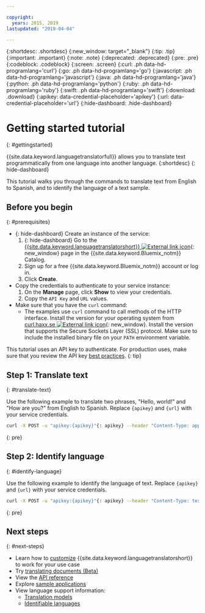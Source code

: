 ```yaml
---

copyright:
  years: 2015, 2019
lastupdated: "2019-04-04"

---
```

<!-- Attribute definitions -->
{:shortdesc: .shortdesc}
{:new_window: target="_blank"}
{:tip: .tip}
{:important: .important}
{:note: .note}
{:deprecated: .deprecated}
{:pre: .pre}
{:codeblock: .codeblock}
{:screen: .screen}
{:curl: .ph data-hd-programlang='curl'}
{:go: .ph data-hd-programlang='go'}
{:javascript: .ph data-hd-programlang='javascript'}
{:java: .ph data-hd-programlang='java'}
{:python: .ph data-hd-programlang='python'}
{:ruby: .ph data-hd-programlang='ruby'}
{:swift: .ph data-hd-programlang='swift'}
{:download: .download}
{:apikey: data-credential-placeholder='apikey'}
{:url: data-credential-placeholder='url'}
{:hide-dashboard: .hide-dashboard}

# Getting started tutorial
{: #gettingstarted}

{{site.data.keyword.languagetranslatorfull}} allows you to translate text programmatically from one language into another language.
{:shortdesc}
{: hide-dashboard}

This tutorial walks you through the commands to translate text from English to Spanish, and to identify the language of a text sample.

## Before you begin
{: #prerequisites}

- {: hide-dashboard} Create an instance of the service:
    1.  {: hide-dashboard} Go to the [{{site.data.keyword.languagetranslatorshort}} ![External link icon](../../icons/launch-glyph.svg "External link icon")](https://{DomainName}/catalog/services/language-translator){: new_window} page in the {{site.data.keyword.Bluemix_notm}} Catalog.
    2.  Sign up for a free {{site.data.keyword.Bluemix_notm}} account or log in.
    3.  Click **Create**.
- Copy the credentials to authenticate to your service instance:
    1.  On the **Manage** page, click **Show** to view your credentials.
    2.  Copy the `API Key` and `URL` values.
- Make sure that you have the `curl` command:
    - The examples use `curl` command to call methods of the HTTP interface. Install the version for your operating system from [curl.haxx.se ![External link icon](../../icons/launch-glyph.svg "External link icon")](https://curl.haxx.se/){: new_window}. Install the version that supports the Secure Sockets Layer (SSL) protocol. Make sure to include the installed binary file on your `PATH` environment variable.

This tutorial uses an API key to authenticate. For production uses, make sure that you review the API key [best practices](/docs/services/watson/apikey-bp.html#api-bp).
{: tip}

## Step 1: Translate text
{: #translate-text}

Use the following example to translate two phrases, "Hello, world!" and "How are you?" from English to Spanish. <span class="hide-dashboard">Replace `{apikey}` and `{url}` with your service credentials.</span>

```bash
curl -X POST -u "apikey:{apikey}"{: apikey} --header "Content-Type: application/json" --data "{\"text\": [\"Hello, world! \", \"How are you?\"], \"model_id\":\"en-es\"}" "{url}/v3/translate?version=2018-05-01"{: url}
```
{: pre}

## Step 2: Identify language
{: #identify-language}

Use the following example to identify the language of text. <span class="hide-dashboard">Replace `{apikey}` and `{url}` with your service credentials.</span>

```bash
curl -X POST -u "apikey:{apikey}"{: apikey} --header "Content-Type: text/plain" --data "Language Translator translates text from one language to another" "{url}/v3/identify?version=2018-05-01"{: url}
```
{: pre}

## Next steps
{: #next-steps}

- Learn how to [customize](/docs/services/language-translator?topic=language-translator-customizing) {{site.data.keyword.languagetranslatorshort}} to work for your use case
- Try [translating documents (Beta)](/docs/services/language-translator?topic=language-translator-document-translator-tutorial)
- View the [API reference](https://{DomainName}/apidocs/language-translator)
- Explore [sample applications](/docs/services/language-translator?topic=language-translator-sample-applications)
- View language support information:
    - [Translation models](/docs/services/language-translator?topic=language-translator-translation-models)
    - [Identifiable languages](/docs/services/language-translator?topic=language-translator-identifiable-languages)
